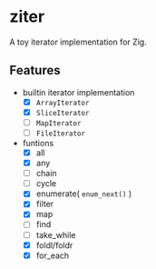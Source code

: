 # ziter

A toy iterator implementation for Zig.

## Features

- builtin iterator implementation
    - [x] `ArrayIterator`
    - [x] `SliceIterator`
    - [ ] `MapIterator`
    - [ ] `FileIterator`
- funtions
    - [x] all
    - [x] any
    - [ ] chain
    - [ ] cycle
    - [x] enumerate( `enum_next()` )
    - [x] filter
    - [x] map
    - [ ] find
    - [ ] take_while
    - [x] foldl/foldr
    - [x] for_each
